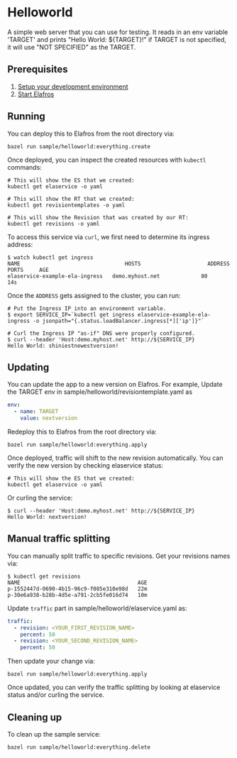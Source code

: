 # Helloworld

A simple web server that you can use for testing. It reads in an
env variable 'TARGET' and prints "Hello World: ${TARGET}!" if
TARGET is not specified, it will use "NOT SPECIFIED" as the TARGET.

## Prerequisites

1. [Setup your development environment](../../DEVELOPMENT.md#getting-started)
2. [Start Elafros](../../README.md#start-elafros)

## Running

You can deploy this to Elafros from the root directory via:
```shell
bazel run sample/helloworld:everything.create
```

Once deployed, you can inspect the created resources with `kubectl` commands:

```shell
# This will show the ES that we created:
kubectl get elaservice -o yaml

# This will show the RT that we created:
kubectl get revisiontemplates -o yaml

# This will show the Revision that was created by our RT:
kubectl get revisions -o yaml

```

To access this service via `curl`, we first need to determine its ingress address:
```shell
$ watch kubectl get ingress
NAME                                 HOSTS                     ADDRESS   PORTS     AGE
elaservice-example-ela-ingress   demo.myhost.net             80        14s
```

Once the `ADDRESS` gets assigned to the cluster, you can run:

```shell
# Put the Ingress IP into an environment variable.
$ export SERVICE_IP=`kubectl get ingress elaservice-example-ela-ingress -o jsonpath="{.status.loadBalancer.ingress[*]['ip']}"`

# Curl the Ingress IP "as-if" DNS were properly configured.
$ curl --header 'Host:demo.myhost.net' http://${SERVICE_IP}
Hello World: shiniestnewestversion!
```

## Updating

You can update the app to a new version on Elafros. For example, Update the TARGET env in
sample/helloworld/revisiontemplate.yaml as
```yaml
env:
  - name: TARGET
    value: nextversion
```

Redeploy this to Elafros from the root directory via:
```shell
bazel run sample/helloworld:everything.apply
```

Once deployed, traffic will shift to the new revision automatically. You can verify the new version
by checking elaservice status:
```shell
# This will show the ES that we created:
kubectl get elaservice -o yaml
```

Or curling the service:
```
$ curl --header 'Host:demo.myhost.net' http://${SERVICE_IP}
Hello World: nextversion!
```

## Manual traffic splitting

You can manually split traffic to specific revisions. Get your revisions names via:
```shell
$ kubectl get revisions
NAME                                     AGE
p-1552447d-0690-4b15-96c9-f085e310e98d   22m
p-30e6a938-b28b-4d5e-a791-2cb5fe016d74   10m
```

Update `traffic` part in sample/helloworld/elaservice.yaml as:
```yaml
traffic:
  - revision: <YOUR_FIRST_REVISION_NAME>
    percent: 50
  - revision: <YOUR_SECOND_REVISION_NAME>
    percent: 50
```

Then update your change via:
```shell
bazel run sample/helloworld:everything.apply
```

Once updated, you can verify the traffic splitting by looking at elaservice status and/or curling
the service.

## Cleaning up

To clean up the sample service:

```shell
bazel run sample/helloworld:everything.delete
```
